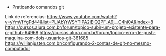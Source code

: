 - Praticando comandos git

Link de referencias: 
https://www.youtube.com/watch?v=yYmVfYgPd44&list=PLlAbYrWSYTiPA2iEiQ2PF_A9j__C4hi0A&index=8
https://cursos.alura.com.br/forum/topico-subir-um-projeto-existente-para-o-github-64968
https://cursos.alura.com.br/forum/topico-erro-de-push-maquina-com-dois-usuarios-git-361685
https://willianjusten.com.br/configurando-2-contas-de-git-no-mesmo-computador
